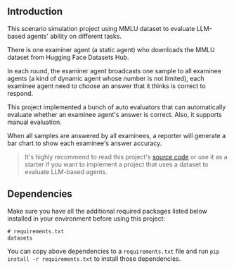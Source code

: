 ## Introduction

This scenario simulation project using MMLU dataset to evaluate LLM-based agents' ability on different tasks.

There is one examiner agent (a static agent) who downloads the MMLU dataset from Hugging Face Datasets Hub.

In each round, the examiner agent broadcasts one sample to all examinee agents (a kind of dynamic agent whose number is not limited), each examinee agent need to choose an answer that it thinks is correct to respond.

This project implemented a bunch of auto evaluators that can automatically evaluate whether an examinee agent's answer is correct. Also, it supports manual evaluation.

When all samples are answered by all examinees, a reporter will generate a bar chart to show each examinee's answer accuracy.

> It's highly recommend to read this project's [source code](https://github.com/LLM-Evaluation-s-Always-Fatiguing/leaf-playground-hub/tree/main/mmlu) or use it as a starter if you want to implement a project that uses a dataset to evaluate LLM-based agents.

## Dependencies

Make sure you have all the additional required packages listed below installed in your environment before using this project:

```txt
# requirements.txt
datasets
```

You can copy above dependencies to a `requirements.txt` file and run `pip install -r requirements.txt` to install those dependencies.
